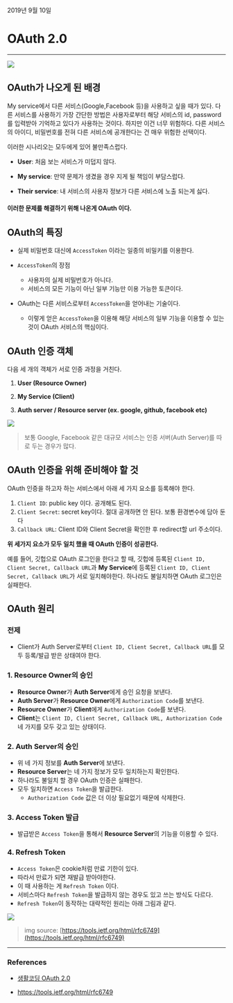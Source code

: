 2019년 9월 10일

# OAuth 2.0

---

![](https://user-images.githubusercontent.com/34808501/62819063-ca92a580-bb8a-11e9-8fd8-cf91419a3a01.png)

## OAuth가 나오게 된 배경

My service에서 다른 서비스(Google,Facebook 등)을 사용하고 싶을 때가 있다. 다른 서비스를 사용하기 가장 간단한 방법은 사용자로부터 해당 서비스의 id, password를 입력받아 기억하고  있다가 사용하는 것이다. 하지만 이건 너무 위험하다. 다른 서비스의 아이디, 비밀번호를 전혀 다른 서비스에 공개한다는 건 매우 위험한 선택이다.

이러한 시나리오는 모두에게 있어 불만족스럽다.

- **User**: 처음 보는 서비스가 미덥지 않다.

- **My service**: 만약 문제가 생겼을 경우 지게 될 책임이 부담스럽다.

- **Their service**: 내 서비스의 사용자 정보가 다른 서비스에 노출 되는게 싫다.

#### 이러한 문제를 해결하기 위해 나온게 OAuth 이다.

## OAuth의 특징

- 실제 비밀번호 대신에 `AccessToken` 이라는 일종의 비밀키를 이용한다.

- `AccessToken`의 장점
    - 사용자의 실제 비밀번호가 아니다.
    - 서비스의 모든 기능이 아닌 일부 기능만 이용 가능한 토큰이다.

- OAuth는 다른 서비스로부터 `AccessToken`을 얻어내는 기술이다.
    - 이렇게 얻은 `AccessToken`을 이용해 해당 서비스의 일부 기능을 이용할 수 있는 것이 OAuth 서비스의 핵심이다.

## OAuth 인증 객체

다음 세 개의 객체가 서로 인증 과정을 거친다.

1. **User (Resource Owner)**

2. **My Service (Client)**

3. **Auth server / Resource server (ex. google, github, facebook etc)**

![](https://user-images.githubusercontent.com/34808501/62819079-12b1c800-bb8b-11e9-8996-9d831f793e57.png)

> 보통 Google, Facebook 같은 대규모 서비스는 인증 서버(Auth Server)를 따로 두는 경우가 많다.

## OAuth 인증을 위해 준비해야 할 것

OAuth 인증을 하고자 하는 서비스에서 아래 세 가지 요소를 등록해야 한다.

1. `Client ID`: public key 이다. 공개해도 된다.
2. `Client Secret`: secret key이다. 절대 공개하면 안 된다. 보통 환경변수에 담아 둔다
3. `Callback URL`: Client ID와 Client Secret을 확인한 후 redirect할 url 주소이다.

**위 세가지 요소가 모두 일치 했을 때 OAuth 인증이 성공한다.**

예를 들어, 깃헙으로 OAuth 로그인을 한다고 할 때, 깃헙에 등록된 `Client ID, Client Secret, Callback URL`과 **My Service**에 등록된 `Client ID, Client Secret, Callback URL`가 서로 일치해야한다. 하나라도 불일치하면 OAuth 로그인은 실패한다.

## OAuth 원리

### 전제

- Client가 Auth Server로부터 `Client ID, Client Secret, Callback URL`를 모두 등록/발급 받은 상태여야 한다.

### 1. Resource Owner의 승인

- **Resource Owner**가 **Auth Server**에게 승인 요청을 보낸다.
- **Auth Server**가 **Resource Owner**에게 `Authorization Code`를 보낸다.
- **Resource Owner**가 **Client**에게 `Authorization Code`를 보낸다.
- **Client**는 `Client ID, Client Secret, Callback URL, Authorization Code` 네 가지를 모두 갖고 있는 상태이다.

### 2. Auth Server의 승인

- 위 네 가지 정보를 **Auth Server**에 보낸다.
- **Resource Server**는 네 가지 정보가 모두 일치하는지 확인한다.
- 하나라도 불일치 할 경우 OAuth 인증은 실패한다.
- 모두 일치하면 `Access Token`을 발급한다.
    - `Authorization Code` 값은 더 이상 필요없기 때문에 삭제한다.

### 3. Access Token 발급

- 발급받은 `Access Token`을 통해서 **Resource Server**의 기능을 이용할 수 있다.

### 4. Refresh Token

- `Access Token`은 cookie처럼 만료 기한이 있다.
- 따라서 만료가 되면 재발급 받아야한다.
- 이 때 사용하는 게 `Refresh Token` 이다.
- 서비스마다 `Refresh Token`을 발급하지 않는 경우도 있고 쓰는 방식도 다르다.
- `Refresh Token`이 동작하는 대략적인 원리는 아래 그림과 같다.

![](https://user-images.githubusercontent.com/34808501/62819119-a97e8480-bb8b-11e9-8f2a-39b8c9385a3b.png)

> img source: [https://tools.ietf.org/html/rfc6749](https://tools.ietf.org/html/rfc6749)

---

### References

- [생활코딩 OAuth 2.0](https://opentutorials.org/course/3405/22004)

- https://tools.ietf.org/html/rfc6749